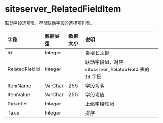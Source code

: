 # siteserver_RelatedFieldItem

联动字段选项表，存储联动字段的选择项列表。

| 字段 | 数据类型 | 数据大小 | 说明 |
| :----- | :----- | :----- | :----- |
|Id	|Integer|		|自增长主键|
|RelatedFieldId|	Integer	|	|联动字段Id，对应 siteserver_RelatedField 表的 `Id` 字段|
|ItemName	|VarChar|	255|	字段项名|
|ItemValue|	VarChar	|255|	字段项值|
|ParentId|	Integer	|	|上级字段项Id|
|Taxis|	Integer|		|排序|